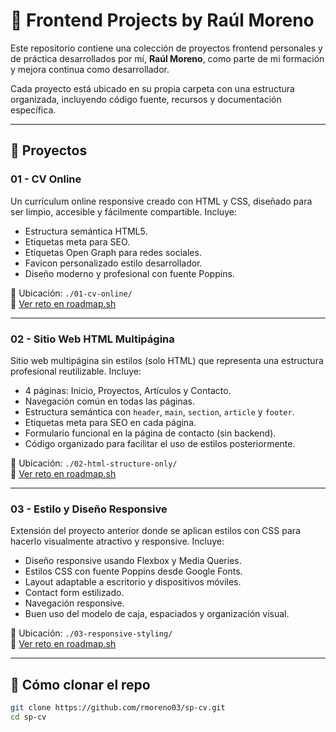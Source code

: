 # 🚀 Frontend Projects by Raúl Moreno

Este repositorio contiene una colección de proyectos frontend personales y de práctica desarrollados por mí, **Raúl Moreno**, como parte de mi formación y mejora continua como desarrollador.

Cada proyecto está ubicado en su propia carpeta con una estructura organizada, incluyendo código fuente, recursos y documentación específica.

---

## 📁 Proyectos

### 01 - CV Online

Un currículum online responsive creado con HTML y CSS, diseñado para ser limpio, accesible y fácilmente compartible. Incluye:

- Estructura semántica HTML5.
- Etiquetas meta para SEO.
- Etiquetas Open Graph para redes sociales.
- Favicon personalizado estilo desarrollador.
- Diseño moderno y profesional con fuente Poppins.

📂 Ubicación: `./01-cv-online/`  
🔗 [Ver reto en roadmap.sh](https://roadmap.sh/projects/single-page-cv)

---

### 02 - Sitio Web HTML Multipágina

Sitio web multipágina sin estilos (solo HTML) que representa una estructura profesional reutilizable. Incluye:

- 4 páginas: Inicio, Proyectos, Artículos y Contacto.
- Navegación común en todas las páginas.
- Estructura semántica con `header`, `main`, `section`, `article` y `footer`.
- Etiquetas meta para SEO en cada página.
- Formulario funcional en la página de contacto (sin backend).
- Código organizado para facilitar el uso de estilos posteriormente.

📂 Ubicación: `./02-html-structure-only/`  
🔗 [Ver reto en roadmap.sh](https://roadmap.sh/projects/basic-html-website)

---

### 03 - Estilo y Diseño Responsive

Extensión del proyecto anterior donde se aplican estilos con CSS para hacerlo visualmente atractivo y responsive. Incluye:

- Diseño responsive usando Flexbox y Media Queries.
- Estilos CSS con fuente Poppins desde Google Fonts.
- Layout adaptable a escritorio y dispositivos móviles.
- Contact form estilizado.
- Navegación responsive.
- Buen uso del modelo de caja, espaciados y organización visual.

📂 Ubicación: `./03-responsive-styling/`  
🔗 [Ver reto en roadmap.sh](https://roadmap.sh/projects/portfolio-website)

---

## 📌 Cómo clonar el repo

```bash
git clone https://github.com/rmoreno03/sp-cv.git
cd sp-cv

